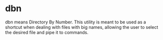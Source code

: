 # dbn
dbn means Directory By Number. This utility is meant to be used as a shortcut when dealing with files with big names, allowing the user to select the desired file and pipe it to commands.
